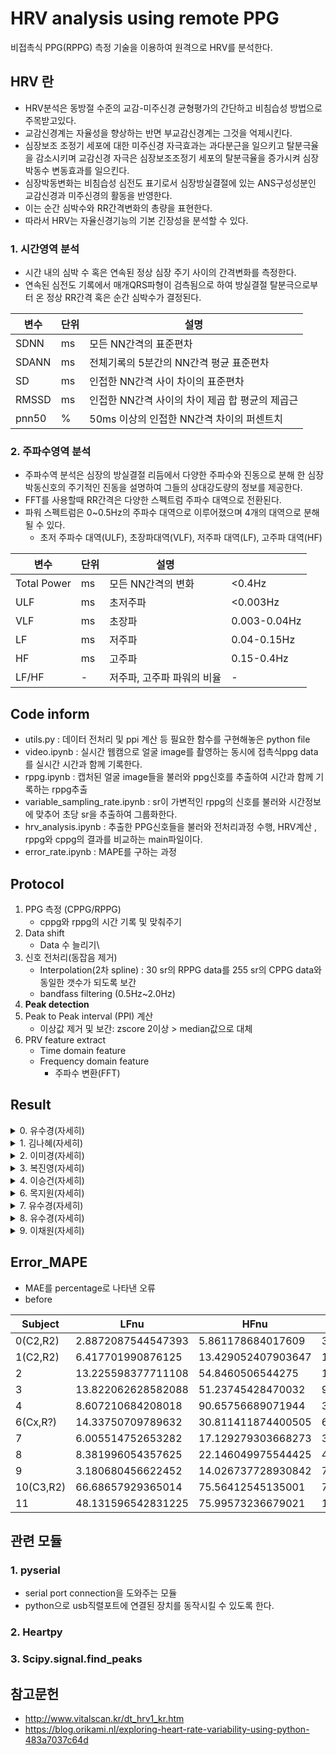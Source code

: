 # HRV analysis using remote PPG
비접촉식 PPG(RPPG) 측정 기술을 이용하여 원격으로 HRV를 분석한다.

## HRV 란
- HRV분석은 동방절 수준의 교감-미주신경 균형평가의 간단하고 비침습성 방법으로 주목받고있다.
- 교감신경계는 자율성을 향상하는 반면 부교감신경계는 그것을 억제시킨다. 
- 심장보조 조정기 세포에 대한 미주신경 자극효과는 과다분근을 일으키고 탈분극율을 감소시키며 교감신경 자극은 심장보조조정기 세포의 탈분극율을 증가시켜 심장박동수 변동효과를 일으킨다.
- 심장박동변화는 비침습성 심전도 표기로서 심장방실결절에 있는 ANS구성성분인 교감신경과 미주신경의 활동을 반영한다.
- 이는 순간 심박수와 RR간격변화의 총량을 표현한다. 
- 따라서 HRV는 자율신경기능의 기본 긴장성을 분석할 수 있다.
### 1. 시간영역 분석
- 시간 내의 심박 수 혹은 연속된 정상 심장 주기 사이의 간격변화를 측정한다.
- 연속된 심전도 기록에서 매개QRS파형이 검측됨으로 하여 방실결절 탈분극으로부터 온 정상 RR간격 혹은 순간 심박수가 결정된다.

|변수|단위|설명|
|------|---|---|
|SDNN|ms|모든 NN간격의 표준편차|
|SDANN|ms|전체기록의 5분간의 NN간격 평균 표준편차|
|SD|ms|인접한 NN간격 사이 차이의 표준편차|
|RMSSD|ms|인접한 NN간격 사이의 차이 제곱 합 평균의 제곱근|
|pnn50|%|50ms 이상의 인접한 NN간격 차이의 퍼센트치|

### 2. 주파수영역 분석
- 주파수역 분석은 심장의 방실결절 리듬에서 다양한 주파수와 진동으로 분해 한 심장박동신호의 주기적인 진동을 설명하여 그들의 상대강도량의 정보를 제공한다.
- FFT를 사용할때 RR간격은 다양한 스펙트럼 주파수 대역으로 전환된다.
- 파워 스펙트럼은 0~0.5Hz의 주파수 대역으로 이루어졌으며 4개의 대역으로 분해될 수 있다.
    - 초저 주파수 대역(ULF), 초장파대역(VLF), 저주파 대역(LF), 고주파 대역(HF)

|변수|단위|설명||
|------|---|---|---|
|Total Power|ms|모든 NN간격의 변화|<0.4Hz|
|ULF|ms|초저주파|<0.003Hz|
|VLF|ms|초장파|0.003-0.04Hz|
|LF|ms|저주파|0.04-0.15Hz|
|HF|ms|고주파|0.15-0.4Hz|
|LF/HF|-|저주파, 고주파 파워의 비율|-|

## Code inform
- utils.py : 데이터 전처리 및 ppi 계산 등 필요한 함수를 구현해놓은 python file
- video.ipynb : 실시간 웹캠으로 얼굴 image를 촬영하는 동시에 접촉식ppg data를 실시간 시간과 함께 기록한다.
- rppg.ipynb : 캡처된 얼굴 image들을 불러와 ppg신호를 추출하여 시간과 함께 기록하는 rppg추출
- variable_sampling_rate.ipynb : sr이 가변적인 rppg의 신호를 불러와 시간정보에 맞추어 초당 sr을 추출하여 그룹화한다.
- hrv_analysis.ipynb : 추출한 PPG신호들을 불러와 전처리과정 수행, HRV계산 , rppg와 cppg의 결과를 비교하는 main파일이다.
- error_rate.ipynb : MAPE를 구하는 과정
## Protocol
1. PPG 측정 (CPPG/RPPG)
    - cppg와 rppg의 시간 기록 및 맞춰주기
2. Data shift
    - Data 수 늘리기\
3. 신호 전처리(동잡음 제거)
    - Interpolation(2차 spline) : 30 sr의 RPPG data를 255 sr의 CPPG data와 동일한 갯수가 되도록 보간
    - bandfass filtering (0.5Hz~2.0Hz)
4. **Peak detection**
5. Peak to Peak interval (PPI) 계산
    - 이상값 제거 및 보간: zscore 2이상 > median값으로 대체
6. PRV feature extract
    - Time domain feature
    - Frequency domain feature
        - 주파수 변환(FFT)
        
## Result

<details>
<summary>0. 유수경(자세히)</summary>

- After Shift **(파랑 : c, 주황 : r)**
    <p align="left">
        <img src="https://user-images.githubusercontent.com/70633080/121157664-b7cf8180-c884-11eb-8811-ae4d1cc987a2.png" weight="50%" height="50%">
    </p>
    <p align="left">
        <img src="https://user-images.githubusercontent.com/70633080/121157535-9d95a380-c884-11eb-83f0-76e130ccdd36.png" weight="50%" height="50%">
    </p>
    <p align="left">
        <img src="https://user-images.githubusercontent.com/70633080/121157605-ad14ec80-c884-11eb-86c6-9c26511a4912.png" weight="50%" height="50%">
    </p>


</div>
</details>

<details>
<summary>1. 김나혜(자세히)</summary>

- After Shift **(파랑 : c, 주황 : r)**
    <p align="left">
        <img src="https://user-images.githubusercontent.com/70633080/121158023-00873a80-c885-11eb-948a-4ddc1a902586.png" weight="50%" height="50%">
    </p>
    <p align="left">
        <img src="https://user-images.githubusercontent.com/70633080/121157899-e9484d00-c884-11eb-9d8d-6c750d67a33f.png" weight="50%" height="50%">
    </p>
    <p align="left">
        <img src="https://user-images.githubusercontent.com/70633080/121157962-f402e200-c884-11eb-9b54-77b36f697159.png" weight="50%" height="50%">
    </p>

</div>
</details>

<details>
<summary>2. 이미경(자세히)</summary>

- After Shift **(파랑 : c, 주황 : r)**
    <p align="left">
        <img src="https://user-images.githubusercontent.com/70633080/121298988-b909b880-c92f-11eb-9923-a4e46ba930a2.png" weight="50%" height="50%">
    </p>
    <p align="left">
        <img src="https://user-images.githubusercontent.com/70633080/121298865-8495fc80-c92f-11eb-886b-b63021acf13d.png" weight="50%" height="50%">
    </p>
    <p align="left">
        <img src="https://user-images.githubusercontent.com/70633080/121298953-a7281580-c92f-11eb-87e9-7145ecd68e89.png" weight="50%" height="50%">
    </p>

</div>
</details>

<details>
<summary>3. 복진영(자세히)</summary>

- After Shift **(파랑 : c, 주황 : r)**
    <p align="left">
        <img src="https://user-images.githubusercontent.com/70633080/121299637-b065b200-c930-11eb-92a0-6c29207fd5a3.png" weight="50%" height="50%">
    </p>
    <p align="left">
        <img src="https://user-images.githubusercontent.com/70633080/121299663-bb204700-c930-11eb-9ee1-327af4514fef.png" weight="50%" height="50%">
    </p>
    <p align="left">
        <img src="https://user-images.githubusercontent.com/70633080/121299688-c4a9af00-c930-11eb-9ddc-9cd829548c7a.png" weight="50%" height="50%">
    </p>

</div>
</details>

<details>
<summary>4. 이승건(자세히)</summary>

- After Shift **(파랑 : c, 주황 : r)**
    <p align="left">
        <img src="https://user-images.githubusercontent.com/70633080/121299897-063a5a00-c931-11eb-8468-c3ded9e076a3.png" weight="50%" height="50%">
    </p>
    <p align="left">
        <img src="https://user-images.githubusercontent.com/70633080/121299773-e145e700-c930-11eb-9120-5325f3b4b358.png" weight="50%" height="50%">
    </p>
    <p align="left">
        <img src="https://user-images.githubusercontent.com/70633080/121299835-f4f14d80-c930-11eb-9567-ec5eb6105d05.png" weight="50%" height="50%">
    </p>

</div>
</details>

<details>
<summary>6. 목지원(자세히)</summary>

- After Shift **(파랑 : c, 주황 : r)**
    <p align="left">
        <img src="https://user-images.githubusercontent.com/70633080/121300033-3d107000-c931-11eb-96c5-f43d163505d5.png" weight="50%" height="50%">
    </p>
    <p align="left">
        <img src="https://user-images.githubusercontent.com/70633080/121300062-47cb0500-c931-11eb-880a-b895094e0ee8.png" weight="50%" height="50%">
    </p>
    <p align="left">
        <img src="https://user-images.githubusercontent.com/70633080/121300085-50bbd680-c931-11eb-84c3-9349c02f6f78.png" weight="50%" height="50%">
    </p>

</div>
</details>

<details>
<summary>7. 유수경(자세히)</summary>

- After Shift **(파랑 : c, 주황 : r)**
    <p align="left">
        <img src="https://user-images.githubusercontent.com/70633080/121300270-94164500-c931-11eb-9127-5cc468baea15.png" weight="50%" height="50%">
    </p>
    <p align="left">
        <img src="https://user-images.githubusercontent.com/70633080/121300214-81037500-c931-11eb-956e-302f77229a76.png" weight="50%" height="50%">
    </p>
    <p align="left">
        <img src="https://user-images.githubusercontent.com/70633080/121300245-8a8cdd00-c931-11eb-849f-ac71d7c66bb1.png" weight="50%" height="50%">
    </p>

</div>
</details>

<details>
<summary>8. 유수경(자세히)</summary>

- After Shift **(파랑 : c, 주황 : r)**
    <p align="left">
        <img src="https://user-images.githubusercontent.com/70633080/121300407-c45de380-c931-11eb-8c19-eef7dbe795f0.png" weight="50%" height="50%">
    </p>
    <p align="left">
        <img src="https://user-images.githubusercontent.com/70633080/121300449-cfb10f00-c931-11eb-8fc8-1bfff88335a5.png" weight="50%" height="50%">
    </p>
    <p align="left">
        <img src="https://user-images.githubusercontent.com/70633080/121300474-d9d30d80-c931-11eb-96df-2106137c3232.png" weight="50%" height="50%">
    </p>

</div>
</details>

<details>
<summary>9. 이채원(자세히)</summary>

- After Shift **(파랑 : c, 주황 : r)**
    <p align="left">
        <img src="https://user-images.githubusercontent.com/70633080/121301469-37b42500-c933-11eb-9e08-7aa0d3b06d0c.png" weight="50%" height="50%">
    </p>
    <p align="left">
        <img src="https://user-images.githubusercontent.com/70633080/121301497-43075080-c933-11eb-8eca-dbff68d0198b.png" weight="50%" height="50%">
    </p>
    <p align="left">
        <img src="https://user-images.githubusercontent.com/70633080/121301520-4bf82200-c933-11eb-82a2-c9bc9beaafc7.png" weight="50%" height="50%">
    </p>

</div>
</details>

## Error_MAPE
- MAE를 percentage로 나타낸 오류
- before

|Subject|LFnu|HFnu|LF/HF Ratio|
|------|---|---|---|
|0(C2,R2)|2.8872087544547393|5.861178684017609|3.350985072013366|
|1(C2,R2)|6.417701990876125|13.429052407903647|11.11510278792065|
|2|13.225598377711108|54.8460506544275|14.625953833604626|
|3|13.822062628582088|51.23745428470032|9.618777774258897|
|4|8.607210684208018|90.65756689071944|35.886858460223586|
|6(Cx,R?)|14.33750709789632|30.811411874400505|6.373582692918397|
|7|6.005514752653282|17.129279303668273|3.3815341932955536|
|8|8.381996054357625|22.146049975544425|4.707205797806904|
|9|3.180680456622452|14.026737728930842|7.123159746938428|
|10(C3,R2)|66.68657929365014|75.56412545135001|7.834356028702107|
|11|48.131596542831225|75.99573236679021|12.477667125525825|


## 관련 모듈
### 1. pyserial
- serial port connection을 도와주는 모듈 
- python으로 usb직렬포트에 연결된 장치를 동작시킬 수 있도록 한다.
### 2. Heartpy
### 3. Scipy.signal.find_peaks
## 참고문헌
- http://www.vitalscan.kr/dt_hrv1_kr.htm
- https://blog.orikami.nl/exploring-heart-rate-variability-using-python-483a7037c64d
